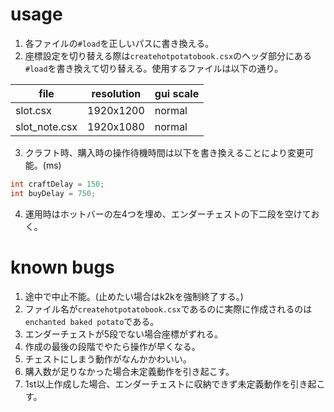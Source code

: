 # usage

1. 各ファイルの`#load`を正しいパスに書き換える。
2. 座標設定を切り替える際は`createhotpotatobook.csx`のヘッダ部分にある`#load`を書き換えて切り替える。使用するファイルは以下の通り。

|file|resolution|gui scale|
|---|---|---|
|slot.csx|1920x1200|normal|
|slot_note.csx|1920x1080|normal|

3. クラフト時、購入時の操作待機時間は以下を書き換えることにより変更可能。(ms)
```cs
int craftDelay = 150;
int buyDelay = 750;
```
4. 運用時はホットバーの左4つを埋め、エンダーチェストの下二段を空けておく。

# known bugs

1. 途中で中止不能。(止めたい場合はk2kを強制終了する。)
2. ファイル名が`createhotpotatobook.csx`であるのに実際に作成されるのは`enchanted baked potato`である。
3. エンダーチェストが5段でない場合座標がずれる。
4. 作成の最後の段階でやたら操作が早くなる。
5. チェストにしまう動作がなんかかわいい。
6. 購入数が足りなかった場合未定義動作を引き起こす。
7. 1st以上作成した場合、エンダーチェストに収納できず未定義動作を引き起こす。